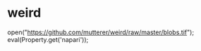# weird

open("https://github.com/mutterer/weird/raw/master/blobs.tif");
eval(Property.get('napari'));
